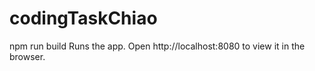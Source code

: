 # codingTaskChiao


npm run build
Runs the app. Open http://localhost:8080 to view it in the browser.